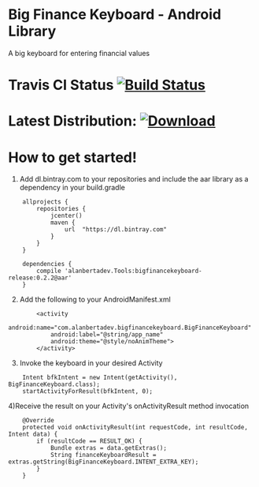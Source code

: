 # Big Finance Keyboard - Android Library
A big keyboard for entering financial values

# Travis CI Status [![Build Status](https://travis-ci.org/alanbertadev/androidbigfinancekeyboard.svg?branch=master)](https://travis-ci.org/alanbertadev/androidbigfinancekeyboard)

# Latest Distribution: [ ![Download](https://api.bintray.com/packages/alanbertadev/Tools/BigFinanceKeyboard/images/download.svg) ](https://bintray.com/alanbertadev/Tools/BigFinanceKeyboard/_latestVersion)

# How to get started!

1) Add dl.bintray.com to your repositories and include the aar library as a dependency in your build.gradle
```
    allprojects {
        repositories {
            jcenter()
            maven {
                url  "https://dl.bintray.com"
            }
        }
    }

    dependencies {
        compile 'alanbertadev.Tools:bigfinancekeyboard-release:0.2.2@aar'
    }
```

2) Add the following to your AndroidManifest.xml
```
        <activity
            android:name="com.alanbertadev.bigfinancekeyboard.BigFinanceKeyboard"
            android:label="@string/app_name"
            android:theme="@style/noAnimTheme">
        </activity>
```

3) Invoke the keyboard in your desired Activity
```
    Intent bfkIntent = new Intent(getActivity(), BigFinanceKeyboard.class);
    startActivityForResult(bfkIntent, 0);
```

4)Receive the result on your Activity's onActivityResult method invocation
```
    @Override
    protected void onActivityResult(int requestCode, int resultCode, Intent data) {
        if (resultCode == RESULT_OK) {
            Bundle extras = data.getExtras();
            String financeKeyboardResult = extras.getString(BigFinanceKeyboard.INTENT_EXTRA_KEY);
        }
    }
```